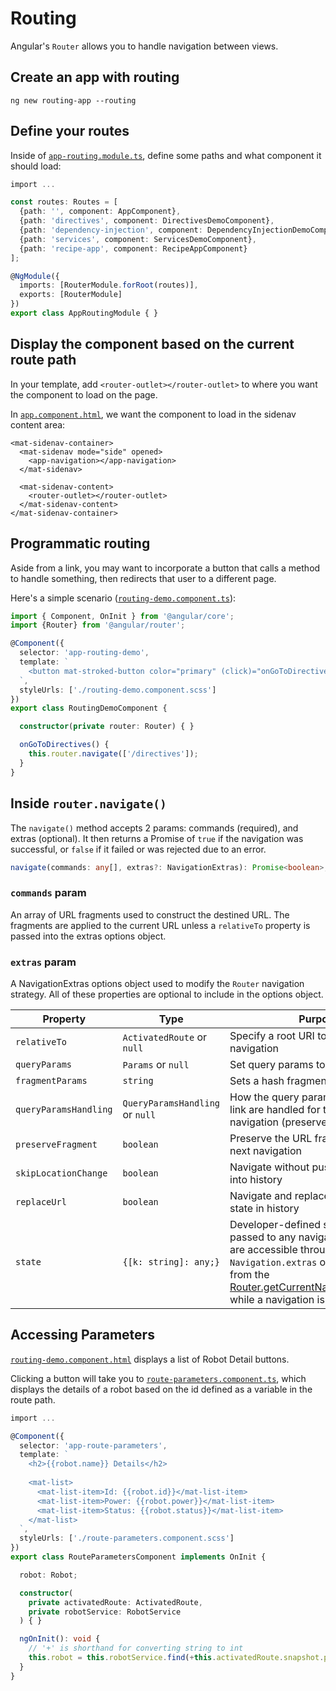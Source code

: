 # Routing
Angular's `Router` allows you to handle navigation between views.


## Create an app with routing
```
ng new routing-app --routing
```

## Define your routes
Inside of [`app-routing.module.ts`](../app-routing.module.ts), define some paths and what component it should load:
```ts
import ...

const routes: Routes = [
  {path: '', component: AppComponent},
  {path: 'directives', component: DirectivesDemoComponent},
  {path: 'dependency-injection', component: DependencyInjectionDemoComponent},
  {path: 'services', component: ServicesDemoComponent},
  {path: 'recipe-app', component: RecipeAppComponent}
];

@NgModule({
  imports: [RouterModule.forRoot(routes)],
  exports: [RouterModule]
})
export class AppRoutingModule { }
```


## Display the component based on the current route path
In your template, add `<router-outlet></router-outlet>` to where you want the component to load on the page.

In [`app.component.html`](../app.component.html), we want the component to load in the sidenav content area:
```angular2html
<mat-sidenav-container>
  <mat-sidenav mode="side" opened>
    <app-navigation></app-navigation>
  </mat-sidenav>

  <mat-sidenav-content>
    <router-outlet></router-outlet>
  </mat-sidenav-content>
</mat-sidenav-container>
```


## Programmatic routing
Aside from a link, you may want to incorporate a button that calls a method to handle something, then redirects that user to a different page.

Here's a simple scenario ([`routing-demo.component.ts`](routing-demo/routing-demo.component.ts)):

```ts
import { Component, OnInit } from '@angular/core';
import {Router} from '@angular/router';

@Component({
  selector: 'app-routing-demo',
  template: `
    <button mat-stroked-button color="primary" (click)="onGoToDirectives()">Learn About Directives</button>
  `,
  styleUrls: ['./routing-demo.component.scss']
})
export class RoutingDemoComponent {

  constructor(private router: Router) { }

  onGoToDirectives() {
    this.router.navigate(['/directives']);
  }
}
```


## Inside `router.navigate()`
The `navigate()` method accepts 2 params: commands (required), and extras (optional).
It then returns a Promise of `true` if the navigation was successful, or `false` if it failed or was rejected due to an error.

```ts
navigate(commands: any[], extras?: NavigationExtras): Promise<boolean>;
```

### `commands` param
An array of URL fragments used to construct the destined URL.
The fragments are applied to the current URL unless a `relativeTo` property is passed into the extras options object.

### `extras` param
A NavigationExtras options object used to modify the `Router` navigation strategy.
All of these properties are optional to include in the options object.

| Property              | Type                            | Purpose |
| --------------------- | ------------------------------- | ------- |
| `relativeTo`          | `ActivatedRoute` or `null`      | Specify a root URI to use for relative navigation|
| `queryParams`         | `Params` or `null`              | Set query params to the URL |
| `fragmentParams`      | `string`                        | Sets a hash fragment to the URL |
| `queryParamsHandling` | `QueryParamsHandling` or `null` | How the query params in the router link are handled for the next navigation (preserve or merge) |
| `preserveFragment`    | `boolean`                       | Preserve the URL fragment for the next navigation |
| `skipLocationChange`  | `boolean`                       | Navigate without pushing a new state into history |
| `replaceUrl`          | `boolean`                       | Navigate and replace the current state in history |
| `state`               | `{[k: string]: any;}`           | Developer-defined state that can be passed to any navigation. Its values are accessible through `Navigation.extras` object returned from the [Router.getCurrentNavigation()method](api/router/Router#getcurrentnavigation) while a navigation is executing. |


## Accessing Parameters
[`routing-demo.component.html`](routing-demo/routing-demo.component.html) displays a list of Robot Detail buttons. 

Clicking a button will take you to [`route-parameters.component.ts`](route-parameters/route-parameters.component.ts), which displays the details of a robot based on the id defined as a variable in the route path.
```ts
import ...

@Component({
  selector: 'app-route-parameters',
  template: `
    <h2>{{robot.name}} Details</h2>
    
    <mat-list>
      <mat-list-item>Id: {{robot.id}}</mat-list-item>
      <mat-list-item>Power: {{robot.power}}</mat-list-item>
      <mat-list-item>Status: {{robot.status}}</mat-list-item>
    </mat-list>
  `,
  styleUrls: ['./route-parameters.component.scss']
})
export class RouteParametersComponent implements OnInit {

  robot: Robot;

  constructor(
    private activatedRoute: ActivatedRoute,
    private robotService: RobotService
  ) { }

  ngOnInit(): void {
    // '+' is shorthand for converting string to int
    this.robot = this.robotService.find(+this.activatedRoute.snapshot.params['id']);
  }
}
```
